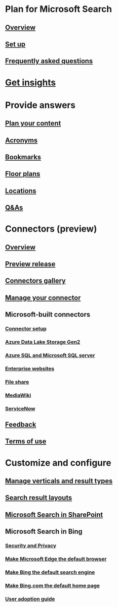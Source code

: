 # Plan for Microsoft Search
## [Overview](overview-microsoft-search.md)
## [Set up](setup-microsoft-search.md)
## [Frequently asked questions](faqs.md)
# [Get insights](get-insights.md)
# Provide answers
## [Plan your content](plan-your-content.md)
## [Acronyms](manage-acronyms.md)
## [Bookmarks](manage-bookmarks.md)
## [Floor plans](manage-floorplans.md)
## [Locations](manage-locations.md)
## [Q&As](manage-qas.md)
# Connectors (preview)
## [Overview](connectors-overview.md)
## [Preview release](connectors-preview.md)
## [Connectors gallery](connectors-gallery.md)
## [Manage your connector](manage-connector.md)
## Microsoft-built connectors
### [Connector setup](configure-connector.md)
### [Azure Data Lake Storage Gen2](azure-data-lake-connector.md)
### [Azure SQL and Microsoft SQL server](MSSQL-connector.md)
### [Enterprise websites](enterprise-web-connector.md)
### [File share](file-share-connector.md)
### [MediaWiki](mediawiki-connector.md)
### [ServiceNow](servicenow-connector.md)
## [Feedback](connectors-feedback.md)
## [Terms of use](terms-of-use.md)
# Customize and configure
## [Manage verticals and result types](customize-search-page.md)
## [Search result layouts](customize-results-layout.md)
## [Microsoft Search in SharePoint](get-started-search-in-sharepoint-online.md)
## Microsoft Search in Bing
### [Security and Privacy](security-for-search.md)
### [Make Microsoft Edge the default browser](set-default-browser.md)
### [Make Bing the default search engine](set-default-search-engine.md)
### [Make Bing.com the default home page](set-default-homepage.md)
### [User adoption guide](user-adoption-guide.md)
